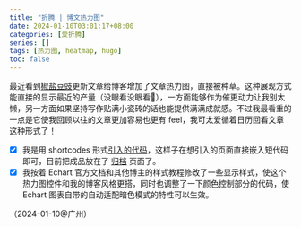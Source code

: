 ```yaml
---
title: "折腾 | 博文热力图"
date: 2024-01-10T03:01:17+08:00
categories: [爱折腾]
series: []
tags: [热力图, heatmap, hugo]
toc: false
---
```


最近看到[椒盐豆豉](https://blog.douchi.space/hugo-blog-heatmap/#115-%E6%9B%B4%E6%96%B0---%E6%AF%8F%E5%A4%A9%E5%A4%9A%E7%AF%87%E6%96%87%E7%AB%A0)更新文章给博客增加了文章热力图，直接被种草。这种展现方式能直接的显示最近的产量（没眼看没眼看🤣），一方面能够作为催更动力让我别太懒，另一方面如果坚持写作贴满小瓷砖的话也能提供满满成就感。不过我最看重的一点是它使我回顾以往的文章更加容易也更有 feel，我可太爱循着日历回看文章这种形式了！

- [x] 我是用 shortcodes 形式[引入的代码](https://github.com/DivinerHJF/hugo-theme-Aether/commit/0f3df8c716da8838beeda84b0d7a7bad9df1b2c3)，这样子在想引入的页面直接嵌入短代码即可，目前把成品放在了 [归档](/posts/) 页面了。
- [x] 我按着 Echart 官方文档和其他博主的样式教程修改了一些显示样式，使这个热力图控件和我的博客风格更搭，同时也调整了一下颜色控制部分的代码，使 Echart 图表自带的自动适配暗色模式的特性可以生效。

（2024-01-10@广州）